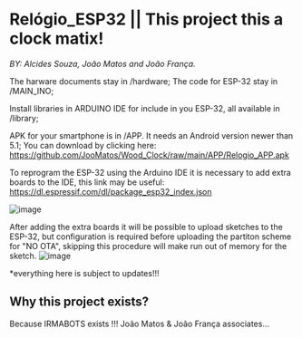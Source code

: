 # Relógio_ESP32  || This project this a clock matix!
*BY: Alcides Souza, João Matos and João França.* 

The harware documents stay in /hardware;
The code for ESP-32 stay in /MAIN_INO;

Install libraries in ARDUINO IDE for include in you ESP-32, all available in /library;

APK for your smartphone is in /APP. It needs an Android version newer than 5.1; You can download by clicking here: https://github.com/JooMatos/Wood_Clock/raw/main/APP/Relogio_APP.apk

To reprogram the ESP-32 using the Arduino IDE it is necessary to add extra boards to the IDE, this link may be useful: https://dl.espressif.com/dl/package_esp32_index.json

![image](https://user-images.githubusercontent.com/121946920/214653399-65728afa-f9f3-4b10-9d3d-837282caf4dd.png)

After adding the extra boards it will be possible to upload sketches to the ESP-32, but configuration is required before uploading the partiton scheme for "NO OTA", skipping this procedure will make run out of memory for the sketch.
![image](https://user-images.githubusercontent.com/121946920/214651616-b800ff39-de3d-44bd-b68d-4c34c17128a8.png)



*everything here is subject to updates!!!


## Why this project exists?

Because IRMABOTS exists !!! 
João Matos & João França associates...
